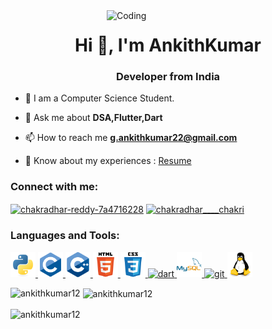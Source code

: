 <img align="right" margin = 500px  alt="Coding" width="350" src = "https://raw.githubusercontent.com/TheDudeThatCode/TheDudeThatCode/master/Assets/Developer.gif">

<h1 align="center">Hi 👋, I'm AnkithKumar</h1>
<h3 align="center">Developer from India</h3>





- 🌱 I am a Computer Science Student. 

- 💬 Ask me about **DSA,Flutter,Dart**

- 📫 How to reach me **g.ankithkumar22@gmail.com**

- 📄 Know about my experiences : [Resume](https://drive.google.com/file/d/1kMwkREAsTI0KpbcCba2wQi-Xcg8ueNXd/view?usp=drive_link)


<h3 align="left">Connect with me:</h3>
<p align="left">
<a href="https://www.linkedin.com/in/ankithkumar-goshike-6903b3235/" target="blank"><img align="center" src="https://raw.githubusercontent.com/rahuldkjain/github-profile-readme-generator/master/src/images/icons/Social/linked-in-alt.svg" alt="chakradhar-reddy-7a4716228" height="30" width="40" /></a> 
<a href="https://www.instagram.com/stellar_spark_/" target="blank"><img align="center" src="https://raw.githubusercontent.com/rahuldkjain/github-profile-readme-generator/master/src/images/icons/Social/instagram.svg" alt="chakradhar____chakri" height="30" width="40" /></a>
</p>




<h3 align="left">Languages and Tools:</h3>

<p align="left">  
<a href="https://www.python.org" target="_blank" rel="noreferrer"> <img src="https://raw.githubusercontent.com/devicons/devicon/master/icons/python/python-original.svg" alt="python" width="40" height="40"/>     </a>
<a href="https://www.cprogramming.com/" target="_blank" rel="noreferrer"> <img src="https://raw.githubusercontent.com/devicons/devicon/master/icons/c/c-original.svg" alt="c" width="40" height="40"/> </a>
<a href="https://www.w3schools.com/cpp/" target="_blank" rel="noreferrer"> <img src="https://raw.githubusercontent.com/devicons/devicon/master/icons/cplusplus/cplusplus-original.svg" alt="cplusplus" width="40" height="40"/> </a>
<a href="https://www.w3.org/html/" target="_blank" rel="noreferrer"> <img src="https://raw.githubusercontent.com/devicons/devicon/master/icons/html5/html5-original-wordmark.svg" alt="html5" width="40" height="40"/> </a>
<a href="https://www.w3schools.com/css/" target="_blank" rel="noreferrer"> <img src="https://raw.githubusercontent.com/devicons/devicon/master/icons/css3/css3-original-wordmark.svg" alt="css3" width="40" height="40"/> </a>
<a href="https://dart.dev" target="_blank" rel="noreferrer"> <img src="https://www.vectorlogo.zone/logos/dartlang/dartlang-icon.svg" alt="dart" width="40" height="40"/> </a>
<a href="https://www.mysql.com/" target="_blank" rel="noreferrer"> <img src="https://raw.githubusercontent.com/devicons/devicon/master/icons/mysql/mysql-original-wordmark.svg" alt="mysql" width="40" height="40"/> </a> 
<a href="https://git-scm.com/" target="_blank" rel="noreferrer"> <img src="https://www.vectorlogo.zone/logos/git-scm/git-scm-icon.svg" alt="git" width="40" height="40"/> </a>
<a href="https://www.linux.org/" target="_blank" rel="noreferrer"> <img src="https://raw.githubusercontent.com/devicons/devicon/master/icons/linux/linux-original.svg" alt="linux" width="40" height="40"/> </a> 
</p>




<p><img align="left" src="https://github-readme-stats.vercel.app/api/top-langs?username=ankithkumar12&show_icons=true&locale=en&layout=compact" alt="ankithkumar12" /></p>

<p>&nbsp;<img align="center" src="https://github-readme-stats.vercel.app/api?username=ankithkumar12&show_icons=true&locale=en" alt="ankithkumar12" /></p>

<p><img align="center" src="https://github-readme-streak-stats.herokuapp.com/?user=ankithkumar12&" alt="ankithkumar12" /></p>
